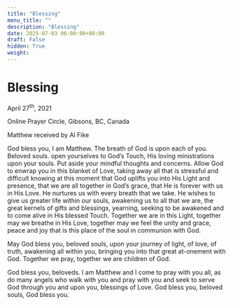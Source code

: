 ```yaml
---
title: "Blessing"
menu_title: ""
description: "Blessing"
date: 2025-07-03 06:00:00+00:00
draft: False
hidden: True
weight:
---
```

# Blessing

April 27<sup>th</sup>, 2021

Online Prayer Circle, Gibsons, BC, Canada

Matthew received by Al Fike

God bless you, I am Matthew. The breath of God is upon each of you. Beloved souls. open yourselves to God’s Touch, His loving ministrations upon your souls. Put aside your mindful thoughts and concerns. Allow God to enwrap you in this blanket of Love, taking away all that is stressful and difficult knowing at this moment that God uplifts you into His Light and presence, that we are all together in God’s grace, that He is forever with us in His Love. He nurtures us with every breath that we take. He wishes to give us greater life within our souls, awakening us to all that we are, the great kernels of gifts and blessings, yearning, seeking to be awakened and to come alive in His blessed Touch. Together we are in this Light, together may we breathe in His Love, together may we feel the unity and grace, peace and joy that is this place of the soul in communion with God.

May God bless you, beloved souls, upon your journey of light, of love, of truth, awakening all within you, bringing you into that great at-onement with God. Together we pray, together we are children of God.

God bless you, beloveds. I am Matthew and I come to pray with you all, as do many angels who walk with you and pray with you and seek to serve God through you and upon you, blessings of Love. God bless you, beloved souls, God bless you.

